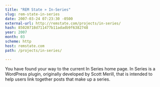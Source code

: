 ```yaml
---
title: "REM State » In-Series"
slug: rem-state-in-series
date: 2007-03-24 07:23:30 -0500
external-url: http://remstate.com/projects/in-series/
hash: 85020718d711477b11adadb9f6382748
year: 2007
month: 03
scheme: http
host: remstate.com
path: /projects/in-series/

---
```


You have found your way to the current In Series home page. In Series is a WordPress plugin, originally developed by Scott Merill, that is intended to help users link together posts that make up a series.
